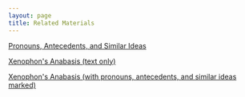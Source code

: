 ```yaml
---
layout: page
title: Related Materials
---
```


<a href="/tutorials-v2/pronouns/index.html">Pronouns, Antecedents, and Similar Ideas</a>

<a href="/tutorials-v2/xenophon/">Xenophon's Anabasis (text only)</a>

<a href="/tutorials-v2/xenophon_pronoun_antecedent/index.html">Xenophon's Anabasis (with pronouns, antecedents, and similar ideas marked)</a>

